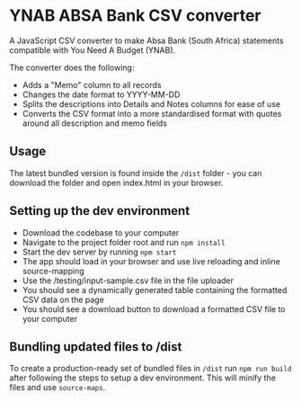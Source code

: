 # YNAB ABSA Bank CSV converter

A JavaScript CSV converter to make Absa Bank (South Africa) statements compatible with You Need A Budget (YNAB).

The converter does the following:

- Adds a "Memo" column to all records
- Changes the date format to YYYY-MM-DD
- Splits the descriptions into Details and Notes columns for ease of use
- Converts the CSV format into a more standardised format with quotes around all description and memo fields

## Usage

The latest bundled version is found inside the `/dist` folder - you can download the folder and open index.html in your browser.

## Setting up the dev environment

- Download the codebase to your computer
- Navigate to the project folder root and run `npm install`
- Start the dev server by running `npm start`
- The app should load in your browser and use live reloading and inline source-mapping
- Use the /testing/input-sample.csv file in the file uploader
- You should see a dynamically generated table containing the formatted CSV data on the page
- You should see a download button to download a formatted CSV file to your computer

## Bundling updated files to /dist

To create a production-ready set of bundled files in `/dist` run `npm run build` after following the steps to setup a dev environment.
This will minify the files and use `source-maps`.
